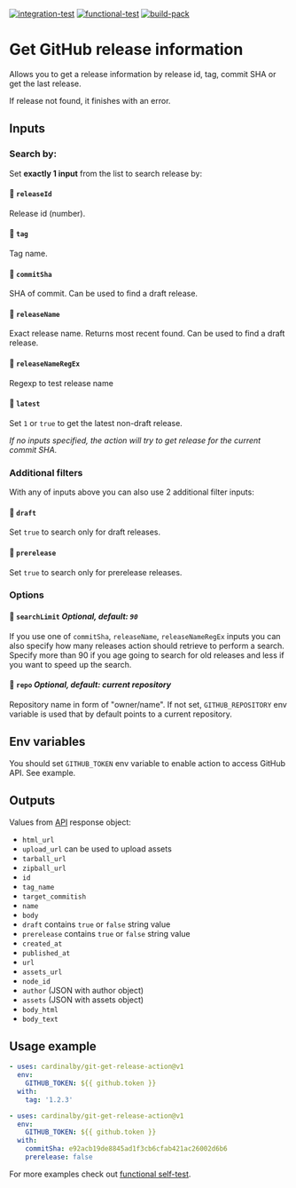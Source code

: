 [![integration-test](https://github.com/cardinalby/git-get-release-action/actions/workflows/integration-test.yml/badge.svg)](https://github.com/cardinalby/git-get-release-action/actions/workflows/integration-test.yml)
[![functional-test](https://github.com/cardinalby/git-get-release-action/actions/workflows/functional-test.yml/badge.svg)](https://github.com/cardinalby/git-get-release-action/actions/workflows/functional-test.yml)
[![build-pack](https://github.com/cardinalby/git-get-release-action/actions/workflows/build-pack.yml/badge.svg)](https://github.com/cardinalby/git-get-release-action/actions/workflows/build-pack.yml)

# Get GitHub release information 

Allows you to get a release information by release id, tag, commit SHA or get the last release.

If release not found, it finishes with an error.

## Inputs

### Search by:

Set **exactly 1 input** from the list to search release by:

#### 🔸 `releaseId` 
Release id (number).

#### 🔸 `tag` 
Tag name.

#### 🔸 `commitSha`
SHA of commit. Can be used to find a draft release.

#### 🔸 `releaseName`
Exact release name. Returns most recent found. Can be used to find a draft release.

#### 🔸 `releaseNameRegEx` 
Regexp to test release name

#### 🔸 `latest` 
Set `1` or `true` to get the latest non-draft release.

_If no inputs specified, the action will try to get release for the current commit SHA._

### Additional filters

With any of inputs above you can also use 2 additional filter inputs:

#### 🔹 `draft`
Set `true` to search only for draft releases.

#### 🔹 `prerelease`
Set `true` to search only for prerelease releases.

### Options

#### 🔻 `searchLimit` _Optional, default: `90`_
If you use one of `commitSha`, `releaseName`, 
`releaseNameRegEx` inputs you can also specify how many releases action should retrieve to perform 
a search. Specify more than 90 if
you age going to search for old releases and less if you want to speed up the search.

#### 🔻 `repo` _Optional, default: current repository_

Repository name in form of "owner/name". If not set, `GITHUB_REPOSITORY` env variable is used that by 
default points to a current repository.

## Env variables

You should set `GITHUB_TOKEN` env variable to enable action to access GitHub API. See example.

## Outputs
Values from [API](https://docs.github.com/en/rest/reference/repos#releases) response object:

* `html_url`
* `upload_url` can be used to upload assets
* `tarball_url`
* `zipball_url`
* `id`
* `tag_name`
* `target_commitish`
* `name`
* `body`
* `draft` contains `true` or `false` string value
* `prerelease` contains `true` or `false` string value
* `created_at`
* `published_at`
* `url`
* `assets_url`
* `node_id`
* `author` (JSON with author object)
* `assets` (JSON with assets object)
* `body_html`
* `body_text`

## Usage example

```yaml
- uses: cardinalby/git-get-release-action@v1
  env:
    GITHUB_TOKEN: ${{ github.token }}
  with:
    tag: '1.2.3'    
```

```yaml
- uses: cardinalby/git-get-release-action@v1
  env:
    GITHUB_TOKEN: ${{ github.token }}
  with:
    commitSha: e92acb19de8845ad1f3cb6cfab421ac26002d6b6
    prerelease: false
```

For more examples check out [functional self-test](./.github/workflows/functional-test.yml).